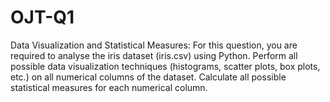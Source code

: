 # OJT-Q1
Data Visualization and Statistical Measures: For this question, you are required to analyse the iris dataset (iris.csv) using Python. Perform all possible data visualization techniques (histograms, scatter plots, box plots, etc.) on all numerical columns of the dataset. Calculate all possible statistical measures for each numerical column.
